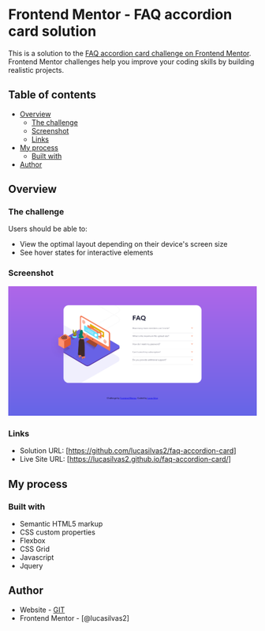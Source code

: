 # Frontend Mentor - FAQ accordion card solution

This is a solution to the [FAQ accordion card challenge on Frontend Mentor](https://www.frontendmentor.io/challenges/faq-accordion-card-XlyjD0Oam). Frontend Mentor challenges help you improve your coding skills by building realistic projects. 
## Table of contents

- [Overview](#overview)
  - [The challenge](#the-challenge)
  - [Screenshot](#screenshot)
  - [Links](#links)
- [My process](#my-process)
  - [Built with](#built-with)
- [Author](#author)

## Overview

### The challenge

Users should be able to:

- View the optimal layout depending on their device's screen size
- See hover states for interactive elements

### Screenshot

![](./design/screenshot.png)

### Links

- Solution URL: [https://github.com/lucasilvas2/faq-accordion-card]
- Live Site URL: [https://lucasilvas2.github.io/faq-accordion-card/]

## My process

### Built with

- Semantic HTML5 markup
- CSS custom properties
- Flexbox
- CSS Grid
- Javascript
- Jquery
## Author

- Website - [GIT](https://github.com/lucasilvas2)
- Frontend Mentor - [@lucasilvas2]


